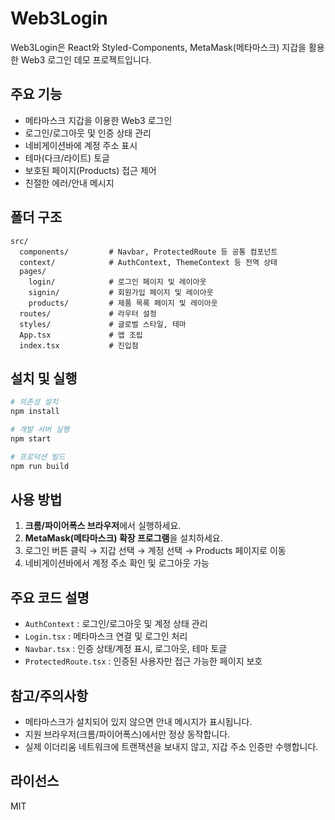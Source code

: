 # Web3Login

Web3Login은 React와 Styled-Components, MetaMask(메타마스크) 지갑을 활용한 Web3 로그인 데모 프로젝트입니다.

## 주요 기능
- 메타마스크 지갑을 이용한 Web3 로그인
- 로그인/로그아웃 및 인증 상태 관리
- 네비게이션바에 계정 주소 표시
- 테마(다크/라이트) 토글
- 보호된 페이지(Products) 접근 제어
- 친절한 에러/안내 메시지

## 폴더 구조
```
src/
  components/         # Navbar, ProtectedRoute 등 공통 컴포넌트
  context/            # AuthContext, ThemeContext 등 전역 상태
  pages/
    login/            # 로그인 페이지 및 레이아웃
    signin/           # 회원가입 페이지 및 레이아웃
    products/         # 제품 목록 페이지 및 레이아웃
  routes/             # 라우터 설정
  styles/             # 글로벌 스타일, 테마
  App.tsx             # 앱 조립
  index.tsx           # 진입점
```

## 설치 및 실행
```bash
# 의존성 설치
npm install

# 개발 서버 실행
npm start

# 프로덕션 빌드
npm run build
```

## 사용 방법
1. **크롬/파이어폭스 브라우저**에서 실행하세요.
2. **MetaMask(메타마스크) 확장 프로그램**을 설치하세요.
3. 로그인 버튼 클릭 → 지갑 선택 → 계정 선택 → Products 페이지로 이동
4. 네비게이션바에서 계정 주소 확인 및 로그아웃 가능

## 주요 코드 설명
- `AuthContext` : 로그인/로그아웃 및 계정 상태 관리
- `Login.tsx` : 메타마스크 연결 및 로그인 처리
- `Navbar.tsx` : 인증 상태/계정 표시, 로그아웃, 테마 토글
- `ProtectedRoute.tsx` : 인증된 사용자만 접근 가능한 페이지 보호

## 참고/주의사항
- 메타마스크가 설치되어 있지 않으면 안내 메시지가 표시됩니다.
- 지원 브라우저(크롬/파이어폭스)에서만 정상 동작합니다.
- 실제 이더리움 네트워크에 트랜잭션을 보내지 않고, 지갑 주소 인증만 수행합니다.

## 라이선스
MIT
